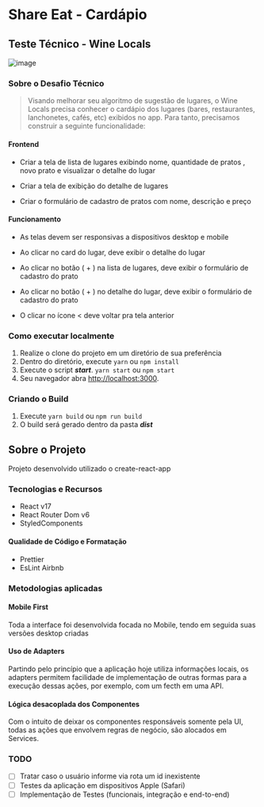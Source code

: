 # Share Eat - Cardápio

## Teste Técnico - Wine Locals

![image](https://user-images.githubusercontent.com/25160385/141389389-ab37bde8-cb3d-45bf-9ad5-da00ed81de0f.png)


### Sobre o Desafio Técnico

> Visando melhorar seu algoritmo de sugestão de lugares, o Wine Locals precisa conhecer o cardápio dos lugares (bares, restaurantes, lanchonetes, cafés, etc) exibidos no app. Para tanto, precisamos construir a seguinte funcionalidade:

#### Frontend

- Criar a tela de lista de lugares exibindo nome, quantidade de pratos , novo prato e visualizar o detalhe do lugar

- Criar a tela de exibição do detalhe de lugares

- Criar o formulário de cadastro de pratos com nome, descrição e preço

#### Funcionamento

- As telas devem ser responsivas a dispositivos desktop e mobile

- Ao clicar no card do lugar, deve exibir o detalhe do lugar

- Ao clicar no botão ( + ) na lista de lugares, deve exibir o formulário de cadastro do prato

- Ao clicar no botão ( + ) no detalhe do lugar, deve exibir o formulário de cadastro do prato

- O clicar no ícone < deve voltar pra tela anterior

### Como executar localmente

 1. Realize o clone do projeto em um diretório de sua preferência
 2. Dentro do diretório, execute ```yarn``` ou ```npm install```
 3. Execute o script ***start***. ```yarn start``` ou ```npm start```
 4. Seu navegador abra [http://localhost:3000](http://localhost:3000). 

### Criando o Build

 1. Execute ```yarn build``` ou ```npm run build```
 2. O build será gerado dentro da pasta ***dist***


 ## Sobre o Projeto

Projeto desenvolvido utilizado o create-react-app

### Tecnologias e Recursos

 - React v17
 - React Router Dom v6
 - StyledComponents

#### Qualidade de Código e Formatação
- Prettier
- EsLint Airbnb

### Metodologias aplicadas
#### Mobile First
Toda a interface foi desenvolvida focada no Mobile, tendo em seguida suas versões desktop criadas

#### Uso de Adapters
Partindo pelo princípio que a aplicação hoje utiliza informações locais, os adapters permitem facilidade de implementação de outras formas para a execução dessas ações, por exemplo, com um fecth em uma API.

#### Lógica desacoplada dos Componentes
Com o intuito de deixar os componentes responsáveis somente pela UI, todas as ações que envolvem regras de negócio, são alocados em Services.

### TODO
-[ ] Tratar caso o usuário informe via rota um id inexistente
-[ ] Testes da aplicação em dispositivos Apple (Safari)
-[ ] Implementação de Testes (funcionais, integração e end-to-end)